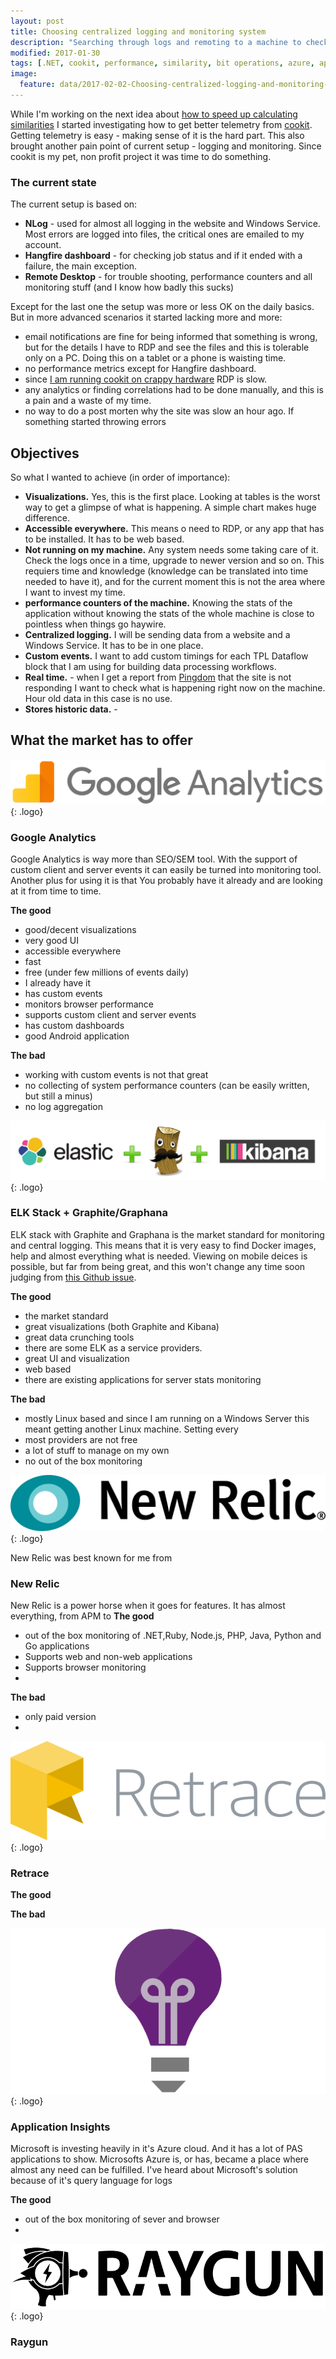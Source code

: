 ```yaml
---
layout: post
title: Choosing centralized logging and monitoring system
description: "Searching through logs and remoting to a machine to check it's load is not a fun thing to do. This is why I've decided to look for a centralized logging service. And what I've chose."
modified: 2017-01-30
tags: [.NET, cookit, performance, similarity, bit operations, azure, application insights]
image:
  feature: data/2017-02-02-Choosing-centralized-logging-and-monitoring-system/logo_04.jpg
---
```


While I'm working on the next idea about [how to speed up calculating similarities]() I started investigating how to get better telemetry from [cookit](http://cookit.pl). Getting telemetry is easy - making sense of it is the hard part. This also brought another pain point of current setup - logging and monitoring.
Since cookit is my pet, non profit project it was time to do something.

### The current state

The current setup is based on:

- **NLog** - used for almost all logging in the website and Windows Service. Most errors are logged into files, the critical ones are emailed to my account.
- **Hangfire dashboard** - for checking job status and if it ended with a failure, the main exception. 
- **Remote Desktop** - for trouble shooting, performance counters and all monitoring stuff (and I know how badly this sucks)


Except for the last one the setup was more or less OK on the daily basics. But in more advanced scenarios it started lacking more and more:

- email notifications are fine for being informed that something is wrong, but for the details I have to RDP and see the files and this is tolerable only on a PC. Doing this on a tablet or a phone is waisting time.
- no performance metrics except for Hangfire dashboard.
- since [I am running cookit on crappy hardware](/The-importance-of-running-on-crapp) RDP is slow. 
- any analytics or finding correlations had to be done manually, and this is a pain and a waste of my time.
- no way to do a post morten why the site was slow an hour ago. If something started throwing errors 

## Objectives

So what I wanted to achieve (in order of importance):

- **Visualizations.** Yes, this is the first place. Looking at tables is the worst way to get a glimpse of what is happening. A simple chart makes huge difference.
- **Accessible everywhere.** This means o need to RDP, or any app that has to be installed. It has to be web based.   
- **Not running on my machine.** Any system needs some taking care of it. Check the logs once in a time, upgrade to newer version and so on. This requiers time and knowledge (knowledge can be translated into time needed to have it), and for the current moment this is not the area where I want to invest my time. 
- **performance counters of the machine.** Knowing the stats of the application without knowing the stats of the whole machine is close to pointless when things go haywire. 
- **Centralized logging.** I will be sending data from a website and a Windows Service. It has to be in one place.
- **Custom events.** I want to add custom timings for each TPL Dataflow block that I am using for building data processing workflows.
- **Real time.** - when I get a report from [Pingdom](https://www.pingdom.com/) that the site is not responding I want to check what is happening right now on the machine. Hour old data in this case is no use.  
- **Stores historic data.** - 

## What the market has to offer

![Google Analytics](/data/2017-02-02-Choosing-centralized-logging-and-monitoring-system/google-analytics_01.png){: .logo}

### Google Analytics

Google Analytics is way more than SEO/SEM tool. With the support of custom client and server events it can easily be turned into monitoring tool. 
Another plus for using it is that You probably have it already and are looking at it from time to time.

**The good**
- good/decent visualizations
- very good UI
- accessible everywhere
- fast
- free (under few millions of events daily)
- I already have it
- has custom events
- monitors browser performance
- supports custom client and server events 
- has custom dashboards
- good Android application

**The bad**
- working with custom events is not that great
- no collecting of system performance counters (can be easily written, but still a minus)
- no log aggregation



![ELK Stack + Graphite/Graphana](/data/2017-02-02-Choosing-centralized-logging-and-monitoring-system/elk.png){: .logo}

### ELK Stack + Graphite/Graphana

ELK stack with Graphite and Graphana is the market standard for monitoring and central logging. This means that it is very easy to find Docker images, help and almost everything what is needed.
Viewing on mobile deices is possible, but far from being great, and this won't change any time soon judging from [this Github issue](https://github.com/elastic/kibana/issues/2563). 

**The good**
- the market standard
- great visualizations (both Graphite and Kibana)
- great data crunching tools
- there are some ELK as a service providers.
- great UI and visualization
- web based
- there are existing applications for server stats monitoring 

**The bad**
- mostly Linux based and since I am running on a Windows Server this meant getting another Linux machine. Setting every 
- most providers are not free
- a lot of stuff to manage on my own
- no out of the box monitoring



![New Relic](/data/2017-02-02-Choosing-centralized-logging-and-monitoring-system/newRelic.svg){: .logo}

New Relic was best known for me from 
### New Relic

New Relic is a power horse when it goes for features. It has almost everything, from APM to 
**The good**
- out of the box monitoring of .NET,Ruby, Node.js, PHP, Java, Python and Go applications
- Supports web and non-web applications
- Supports browser monitoring
-   

**The bad**
- only paid version
- 

![Retrace](/data/2017-02-02-Choosing-centralized-logging-and-monitoring-system/retrace.png){: .logo}

### Retrace
**The good**

**The bad**

![Application Insights](/data/2017-02-02-Choosing-centralized-logging-and-monitoring-system/ApplicationInsights.png){: .logo}

### Application Insights

Microsoft is investing heavily in it's Azure cloud. And it has a lot of PAS applications to show. 
Microsofts Azure is, or has, became a place where almost any need can be fulfilled.
I've heard about Microsoft's solution because of it's query language for logs  

**The good**
- out of the box monitoring of sever and browser
- 

![Raygun](/data/2017-02-02-Choosing-centralized-logging-and-monitoring-system/raygun.png){: .logo}

### Raygun


<style>
div.entry-content .logo{
	height:150px;
} 
</style>



